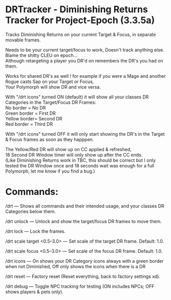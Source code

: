 # DRTracker - Diminishing Returns Tracker for Project-Epoch (3.3.5a)

Tracks Diminishing Returns on your current Target & Focus, in separate movable frames.

Needs to be your current target/focus to work, Doesn't track anything else. Blame the shitty CLEU on epoch...\
Although retargeting a player you DR'd on remembers the DR's you had on them.

Works for shared DR's as well ! for example if you were a Mage and another Rogue casts Sap on your Target or Focus,\
Your Polymorph will show DR and vice versa.

With "/drt icons" turned ON (default) it will show all your classes DR Categories in the Target/Focus DR Frames:\
No border = No DR\
Green border = First DR\
Yellow border= Second DR\
Red border = Third DR

With  "/drt icons" turned OFF it will only start showing the DR's in the Target & Focus frames as soon as they happpen.

The Yellow/Red DR will show up on CC applied & refreshed,\
18 Second DR Window timer will only show up after the CC ends.\
(Like Diminishing Returns work in TBC, this should be correct but I only tested the DR Window once and 18 seconds wait was enough for a full Polymorph, let me know if you find a bug.)

# Commands:
/drt — Shows all commands and their intended usage, and your classes DR Categories below them.

/drt unlock — Unlock and show the target/focus DR frames to move them.

/drt lock — Lock the frames.

/drt scale target <0.5–3.0> — Set scale of the target DR frame. Default: 1.0.

/drt scale focus <0.5–3.0> — Set scale of the focus DR frame. Default: 1.0.

/drt icons — On shows your DR Category icons always with a green border when not Diminished, Off only shows the icons when there is a DR

/drt reset — Factory reset (Reset everything, back to factory settings xd).

/drt debug — Toggle NPC tracking for testing (ON includes NPCs; OFF shows players & pets only).
